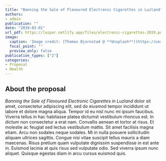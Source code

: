 ```yaml
---
title: "Banning the Sale of Flavoured Electronic Cigarettes in Luzland"
authors:
- admin
publication: ""
date: "2019-03-01"
url_pdf: https://luzpar.netlify.app/files/electronic-cigarettes-2019.pdf
image:
  caption: 'Image credit: [Thomas Bjornstad @ **Unsplash**](https://unsplash.com/photos/YAjsL1KrbNo)'
  focal_point: ""
  preview_only: false
publication_types: ["2"]
categories: 
- Proposal
- Health
---
```


## About the proposal
*Banning the Sale of Flavoured Electronic Cigarettes in Luzland* dolor sit amet, consectetur adipiscing elit, sed do eiusmod tempor incididunt ut labore et dolore magna aliqua. Tempor id eu nisl nunc mi ipsum faucibus. Viverra tellus in hac habitasse platea dictumst vestibulum rhoncus est. In dictum non consectetur a erat nam. Convallis aenean et tortor at risus. Et molestie ac feugiat sed lectus vestibulum mattis. Sit amet facilisis magna etiam. Arcu non sodales neque sodales. Mi in nulla posuere sollicitudin aliquam ultrices sagittis. Congue nisi vitae suscipit tellus mauris a diam maecenas. Risus pretium quam vulputate dignissim suspendisse in est ante in. Euismod lacinia at quis risus sed vulputate odio. Sed viverra ipsum nunc aliquet. Quisque egestas diam in arcu cursus euismod quis. 